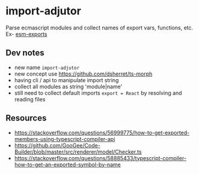 # import-adjutor

Parse ecmascript modules and collect names of export vars, functions, etc.  
Ex- [esm-exports](https://github.com/unlight/esm-exports)

## Dev notes

-   new name `import-adjutor`
-   new concept use https://github.com/dsherret/ts-morph
-   having cli / api to manipulate import string
-   collect all modules as string 'module|name'
-   still need to collect default imports `export = React` by resolving and reading files

## Resources

-   https://stackoverflow.com/questions/56999775/how-to-get-exported-members-using-typescript-compiler-api
-   https://github.com/GooGee/Code-Builder/blob/master/src/renderer/model/Checker.ts
-   https://stackoverflow.com/questions/58885433/typescript-compiler-how-to-get-an-exported-symbol-by-name
